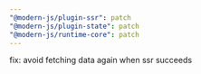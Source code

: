 ```yaml
---
"@modern-js/plugin-ssr": patch
"@modern-js/plugin-state": patch
"@modern-js/runtime-core": patch
---
```


fix: avoid fetching data again when ssr succeeds
